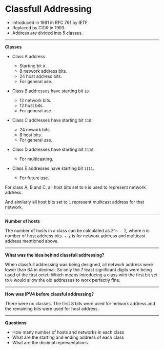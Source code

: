# Classfull Addressing

- Introduced in 1981 in RFC 791 by IETF.
- Replaced by CIDR in 1993.
- Address are divided into 5 classes.

---
**Classes**

- Class A address
	- Starting bit `0` .
	- 8 network address bits.
	- 24 host address bits.
	- For general use.

- Class B addresses have starting bit `10`.
	- 12 network bits.
	- 12 host bits.
	- For general use.

- Class C addresses have starting bit `110`.
	- 24 nework bits.
	- 8 host bits.
	- For general use.

- Class D addresses have starting bit `1110`.
	- For multicasting.

- Class E addresses have starting bit `1111`.
	- For future use.

For class A, B and C, all host bits set to `0` is used to represent network address.

And similarly all host bits set to `1` represent mulitcast address for that network.

---
**Number of hosts**

The number of hosts in a class can be calculated as `2^n - 2`, where n is number of host address bits. `- 2` is for network address and multicast address mentioned above.

---

**What was the idea behind classfull addressing?**

When classfull addressing was being designed, all network address were lower than 64 in decimal. So only the 7 least significant digits were being used of the first octet. Which means introducing a class with the first bit set to `0` would allow the old addresses to work perfectly fine.

---

**How was IPV4 before classful addressing?**

There were no classes. The first 8 bits were used for network address and the remaining bits were used for host address.

---
**Questions**

- How many number of hosts and networks in each class
- What are the starting and ending address of each class
- What are the decimal representations
